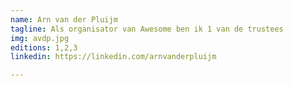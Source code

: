 ```yaml
---
name: Arn van der Pluijm
tagline: Als organisator van Awesome ben ik 1 van de trustees
img: avdp.jpg
editions: 1,2,3
linkedin: https://linkedin.com/arnvanderpluijm

---
```


